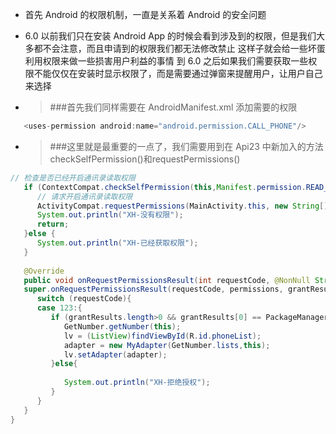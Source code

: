 * 首先 Android 的权限机制，一直是关系着 Android 的安全问题
* 6.0 以前我们只在安装 Android App 的时候会看到涉及到的权限，但是我们大多都不会注意，而且申请到的权限我们都无法修改禁止
这样子就会给一些坏蛋利用权限来做一些损害用户利益的事情
到 6.0 之后如果我们需要获取一些权限不能仅仅在安装时显示权限了，而是需要通过弹窗来提醒用户，让用户自己来选择


* >###首先我们同样需要在 AndroidManifest.xml 添加需要的权限

```java
   <uses-permission android:name="android.permission.CALL_PHONE"/>
```

* >###这里就是最重要的一点了，我们需要用到在 Api23 中新加入的方法 checkSelfPermission()和requestPermissions()

```java
// 检查是否已经开启通讯录读取权限
   if (ContextCompat.checkSelfPermission(this,Manifest.permission.READ_CONTACTS) != PackageManager.PERMISSION_GRANTED){
      // 请求开启通讯录读取权限
      ActivityCompat.requestPermissions(MainActivity.this, new String[]{Manifest.permission.READ_CONTACTS},123);
      System.out.println("XH-没有权限");
      return;
   }else {
      System.out.println("XH-已经获取权限");
   }
   
   @Override
   public void onRequestPermissionsResult(int requestCode, @NonNull String[] permissions, @NonNull int[] grantResults) {
   super.onRequestPermissionsResult(requestCode, permissions, grantResults);
      switch (requestCode){
      case 123:{
         if (grantResults.length>0 && grantResults[0] == PackageManager.PERMISSION_GRANTED){
            GetNumber.getNumber(this);
            lv = (ListView)findViewById(R.id.phoneList);
            adapter = new MyAdapter(GetNumber.lists,this);
            lv.setAdapter(adapter);
         }else{
         
            System.out.println("XH-拒绝授权");
         }
      }
   }
}
```